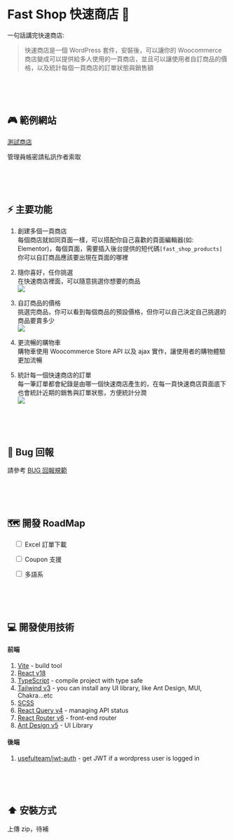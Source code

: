 # Fast Shop 快速商店 🚀

一句話講完快速商店:

> 快速商店是一個 WordPress 套件，安裝後，可以讓你的 Woocommerce 商店變成可以提供給多人使用的一頁商店，並且可以讓使用者自訂商品的價格，以及統計每個一頁商店的訂單狀態與銷售額

<br><br><br>

## 🎮 範例網站

[測試商店](https://fs.yc-tech.co/fast-shop/test/)

管理員帳密請私訊作者索取

<br><br><br>

## ⚡ 主要功能

1. 創建多個一頁商店<br>
   每個商店就如同頁面一樣，可以搭配你自己喜歡的頁面編輯器(如: Elementor)，每個頁面，需要插入後台提供的短代碼`[fast_shop_products]` 你可以自訂商品應該要出現在頁面的哪裡

2. 隨你喜好，任你挑選<br>
   在快速商店裡面，可以隨意挑選你想要的商品<br>
   <img src="https://github.com/j7-dev/fast-shop.wp-plugin/assets/9213776/a03a2fd0-813c-4cfa-977a-cdc14b773eb5" />

3. 自訂商品的價格<br>
   挑選完商品，你可以看到每個商品的預設價格，但你可以自己決定自己挑選的商品要賣多少<br>
   <img src="https://github.com/j7-dev/fast-shop.wp-plugin/assets/9213776/861903f9-2238-474c-9c82-cd65a1d57c6c" />

4. 更流暢的購物車<br>
   購物車使用 Woocommerce Store API 以及 ajax 實作，讓使用者的購物體驗更加流暢<br>

5. 統計每一個快速商店的訂單<br>
   每一筆訂單都會紀錄是由哪一個快速商店產生的，在每一頁快速商店頁面底下也會統計近期的銷售與訂單狀態，方便統計分潤<br>
   <img src="https://github.com/j7-dev/fast-shop.wp-plugin/assets/9213776/b3887d76-ac1d-40f1-bbeb-03bc7814db64" />

<br><br><br>

## 🐞 Bug 回報

請參考 [BUG 回報規範](https://doc.clickup.com/9009088049/d/h/8cfqhhh-520/f1f334803b7a672/8cfqhhh-860)

<br><br><br>

## 🗺️ 開發 RoadMap

<div style="padding-left:1rem">

<input type="checkbox"> Excel 訂單下載

<input type="checkbox"> Coupon 支援

<input type="checkbox"> 多語系

</div>

<br><br><br>

## 💻 開發使用技術

#### 前端

1. [Vite](https://vitejs.dev/) - build tool
2. [React v18](https://beta.reactjs.org/)
3. [TypeScript](https://www.typescriptlang.org/docs/) - compile project with type safe
4. [Tailwind v3](https://tailwindcss.com/) - you can install any UI library, like Ant Design, MUI, Chakra...etc
5. [SCSS](https://sass-lang.com/documentation/syntax)
6. [React Query v4](https://tanstack.com/query/v4) - managing API status
7. [React Router v6](https://reactrouter.com/en/main) - front-end router
8. [Ant Design v5](https://ant.design/) - UI Library

#### 後端

1. [usefulteam/jwt-auth](https://github.com/usefulteam/jwt-auth) - get JWT if a wordpress user is logged in

<br><br><br>

## ⬆️ 安裝方式

上傳 zip，待補
